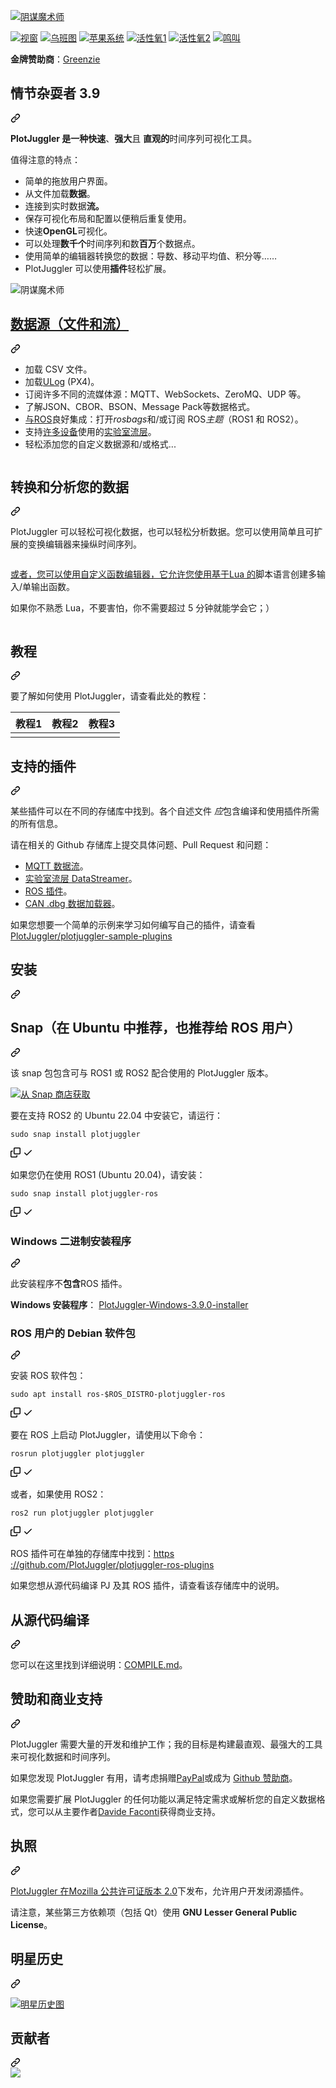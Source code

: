 <div class="Box-sc-g0xbh4-0 bJMeLZ js-snippet-clipboard-copy-unpositioned" data-hpc="true"><article class="markdown-body entry-content container-lg" itemprop="text"><p dir="auto"><a target="_blank" rel="noopener noreferrer" href="https://github.com/facontidavide/PlotJuggler/blob/main/docs/plotjuggler3_banner.svg"><img src="https://github.com/facontidavide/PlotJuggler/raw/main/docs/plotjuggler3_banner.svg" alt="阴谋魔术师" style="max-width: 100%;"></a></p>
<p dir="auto"><a href="https://github.com/facontidavide/PlotJuggler/actions/workflows/windows.yaml"><img src="https://github.com/facontidavide/PlotJuggler/actions/workflows/windows.yaml/badge.svg" alt="视窗" style="max-width: 100%;"></a>
<a href="https://github.com/facontidavide/PlotJuggler/actions/workflows/ubuntu.yaml"><img src="https://github.com/facontidavide/PlotJuggler/actions/workflows/ubuntu.yaml/badge.svg" alt="乌班图" style="max-width: 100%;"></a>
<a href="https://github.com/facontidavide/PlotJuggler/actions/workflows/macos.yaml"><img src="https://github.com/facontidavide/PlotJuggler/actions/workflows/macos.yaml/badge.svg" alt="苹果系统" style="max-width: 100%;"></a>
<a href="https://github.com/facontidavide/PlotJuggler/actions?query=workflow%3Aros1"><img src="https://github.com/facontidavide/PlotJuggler/workflows/ros1/badge.svg" alt="活性氧1" style="max-width: 100%;"></a>
<a href="https://github.com/facontidavide/PlotJuggler/actions?query=workflow%3Aros2"><img src="https://github.com/facontidavide/PlotJuggler/workflows/ros2/badge.svg" alt="活性氧2" style="max-width: 100%;"></a>
<a href="https://twitter.com/intent/tweet?text=I%20use%20PlotJuggler%20and%20it%20is%20amazing%0D%0A&amp;url=https://github.com/facontidavide/PlotJuggler&amp;via=facontidavide&amp;hashtags=dataviz,plotjuggler,GoROS,PX4" rel="nofollow"><img src="https://camo.githubusercontent.com/a00d957c85627f2862ae61b59289e25f875e9ae40a716efdf5c3e032d6b8f863/68747470733a2f2f696d672e736869656c64732e696f2f747769747465722f75726c2f687474702f736869656c64732e696f2e7376673f7374796c653d736f6369616c" alt="鸣叫" data-canonical-src="https://img.shields.io/twitter/url/http/shields.io.svg?style=social" style="max-width: 100%;"></a></p>
<p dir="auto"><strong><font style="vertical-align: inherit;"><font style="vertical-align: inherit;">金牌赞助商</font></font></strong><font style="vertical-align: inherit;"><font style="vertical-align: inherit;">：</font></font><a href="https://www.greenzie.com/" rel="nofollow"><font style="vertical-align: inherit;"><font style="vertical-align: inherit;">Greenzie</font></font></a></p>
<div class="markdown-heading" dir="auto"><h1 tabindex="-1" class="heading-element" dir="auto"><font style="vertical-align: inherit;"><font style="vertical-align: inherit;">情节杂耍者 3.9</font></font></h1><a id="user-content-plotjuggler-39" class="anchor" aria-label="永久链接：PlotJuggler 3.9" href="#plotjuggler-39"><svg class="octicon octicon-link" viewBox="0 0 16 16" version="1.1" width="16" height="16" aria-hidden="true"><path d="m7.775 3.275 1.25-1.25a3.5 3.5 0 1 1 4.95 4.95l-2.5 2.5a3.5 3.5 0 0 1-4.95 0 .751.751 0 0 1 .018-1.042.751.751 0 0 1 1.042-.018 1.998 1.998 0 0 0 2.83 0l2.5-2.5a2.002 2.002 0 0 0-2.83-2.83l-1.25 1.25a.751.751 0 0 1-1.042-.018.751.751 0 0 1-.018-1.042Zm-4.69 9.64a1.998 1.998 0 0 0 2.83 0l1.25-1.25a.751.751 0 0 1 1.042.018.751.751 0 0 1 .018 1.042l-1.25 1.25a3.5 3.5 0 1 1-4.95-4.95l2.5-2.5a3.5 3.5 0 0 1 4.95 0 .751.751 0 0 1-.018 1.042.751.751 0 0 1-1.042.018 1.998 1.998 0 0 0-2.83 0l-2.5 2.5a1.998 1.998 0 0 0 0 2.83Z"></path></svg></a></div>
<p dir="auto"><font style="vertical-align: inherit;"></font><strong><font style="vertical-align: inherit;"><font style="vertical-align: inherit;">PlotJuggler 是一种快速</font></font></strong><font style="vertical-align: inherit;"><font style="vertical-align: inherit;">、</font></font><strong><font style="vertical-align: inherit;"><font style="vertical-align: inherit;">强大</font></font></strong><font style="vertical-align: inherit;"><font style="vertical-align: inherit;">且  </font></font><strong><font style="vertical-align: inherit;"><font style="vertical-align: inherit;">直观的</font></font></strong><font style="vertical-align: inherit;"><font style="vertical-align: inherit;">时间序列可视化工具</font><font style="vertical-align: inherit;">。</font></font></p>
<p dir="auto"><font style="vertical-align: inherit;"><font style="vertical-align: inherit;">值得注意的特点：</font></font></p>
<ul dir="auto">
<li><font style="vertical-align: inherit;"><font style="vertical-align: inherit;">简单的拖放用户界面。</font></font></li>
<li><font style="vertical-align: inherit;"><font style="vertical-align: inherit;">从文件加载</font></font><strong><font style="vertical-align: inherit;"><font style="vertical-align: inherit;">数据</font></font></strong><font style="vertical-align: inherit;"><font style="vertical-align: inherit;">。</font></font></li>
<li><font style="vertical-align: inherit;"><font style="vertical-align: inherit;">连接到实时</font><font style="vertical-align: inherit;">数据</font></font><strong><font style="vertical-align: inherit;"><font style="vertical-align: inherit;">流。</font></font></strong><font style="vertical-align: inherit;"></font></li>
<li><font style="vertical-align: inherit;"><font style="vertical-align: inherit;">保存可视化布局和配置以便稍后重复使用。</font></font></li>
<li><font style="vertical-align: inherit;"><font style="vertical-align: inherit;">快速</font></font><strong><font style="vertical-align: inherit;"><font style="vertical-align: inherit;">OpenGL</font></font></strong><font style="vertical-align: inherit;"><font style="vertical-align: inherit;">可视化。</font></font></li>
<li><font style="vertical-align: inherit;"><font style="vertical-align: inherit;">可以处理</font></font><strong><font style="vertical-align: inherit;"><font style="vertical-align: inherit;">数千个</font></font></strong><font style="vertical-align: inherit;"><font style="vertical-align: inherit;">时间序列和数</font></font><strong><font style="vertical-align: inherit;"><font style="vertical-align: inherit;">百万</font></font></strong><font style="vertical-align: inherit;"><font style="vertical-align: inherit;">个数据点。</font></font></li>
<li><font style="vertical-align: inherit;"><font style="vertical-align: inherit;">使用简单的编辑器转换您的数据：导数、移动平均值、积分等……</font></font></li>
<li><font style="vertical-align: inherit;"><font style="vertical-align: inherit;">PlotJuggler 可以使用</font></font><strong><font style="vertical-align: inherit;"><font style="vertical-align: inherit;">插件</font></font></strong><font style="vertical-align: inherit;"><font style="vertical-align: inherit;">轻松扩展。</font></font></li>
</ul>
<p dir="auto"><animated-image data-catalyst=""><a target="_blank" rel="noopener noreferrer" href="https://github.com/facontidavide/PlotJuggler/blob/main/docs/plotjuggler3.gif" data-target="animated-image.originalLink"><img src="https://github.com/facontidavide/PlotJuggler/raw/main/docs/plotjuggler3.gif" alt="阴谋魔术师" style="max-width: 100%; display: inline-block;" data-target="animated-image.originalImage"></a>
      <span class="AnimatedImagePlayer" data-target="animated-image.player" hidden="">
        <a data-target="animated-image.replacedLink" class="AnimatedImagePlayer-images" href="https://github.com/facontidavide/PlotJuggler/blob/main/docs/plotjuggler3.gif" target="_blank">
          
        
<div class="markdown-heading" dir="auto"><h2 tabindex="-1" class="heading-element" dir="auto"><font style="vertical-align: inherit;"><font style="vertical-align: inherit;">数据源（文件和流）</font></font></h2><a id="user-content-data-sources-file-and-streaming" class="anchor" aria-label="永久链接：数据源（文件和流）" href="#data-sources-file-and-streaming"><svg class="octicon octicon-link" viewBox="0 0 16 16" version="1.1" width="16" height="16" aria-hidden="true"><path d="m7.775 3.275 1.25-1.25a3.5 3.5 0 1 1 4.95 4.95l-2.5 2.5a3.5 3.5 0 0 1-4.95 0 .751.751 0 0 1 .018-1.042.751.751 0 0 1 1.042-.018 1.998 1.998 0 0 0 2.83 0l2.5-2.5a2.002 2.002 0 0 0-2.83-2.83l-1.25 1.25a.751.751 0 0 1-1.042-.018.751.751 0 0 1-.018-1.042Zm-4.69 9.64a1.998 1.998 0 0 0 2.83 0l1.25-1.25a.751.751 0 0 1 1.042.018.751.751 0 0 1 .018 1.042l-1.25 1.25a3.5 3.5 0 1 1-4.95-4.95l2.5-2.5a3.5 3.5 0 0 1 4.95 0 .751.751 0 0 1-.018 1.042.751.751 0 0 1-1.042.018 1.998 1.998 0 0 0-2.83 0l-2.5 2.5a1.998 1.998 0 0 0 0 2.83Z"></path></svg></a></div>
<ul dir="auto">
<li><font style="vertical-align: inherit;"><font style="vertical-align: inherit;">加载 CSV 文件。</font></font></li>
<li><font style="vertical-align: inherit;"><font style="vertical-align: inherit;">加载</font></font><a href="https://dev.px4.io/v1.9.0/en/log/ulog_file_format.html" rel="nofollow"><font style="vertical-align: inherit;"><font style="vertical-align: inherit;">ULog</font></font></a><font style="vertical-align: inherit;"><font style="vertical-align: inherit;"> (PX4)。</font></font></li>
<li><font style="vertical-align: inherit;"><font style="vertical-align: inherit;">订阅许多不同的流媒体源：MQTT、WebSockets、ZeroMQ、UDP 等。</font></font></li>
<li><font style="vertical-align: inherit;"><font style="vertical-align: inherit;">了解JSON、CBOR、BSON、Message Pack等数据格式。</font></font></li>
<li><font style="vertical-align: inherit;"></font><a href="https://www.ros.org/" rel="nofollow"><font style="vertical-align: inherit;"><font style="vertical-align: inherit;">与ROS</font></font></a><font style="vertical-align: inherit;"><font style="vertical-align: inherit;">良好集成</font><font style="vertical-align: inherit;">：打开</font></font><em><font style="vertical-align: inherit;"><font style="vertical-align: inherit;">rosbags</font></font></em><font style="vertical-align: inherit;"><font style="vertical-align: inherit;">和/或订阅 ROS</font></font><em><font style="vertical-align: inherit;"><font style="vertical-align: inherit;">主题</font></font></em><font style="vertical-align: inherit;"><font style="vertical-align: inherit;">（ROS1 和 ROS2）。</font></font></li>
<li><font style="vertical-align: inherit;"><font style="vertical-align: inherit;">支持</font><a href="https://labstreaminglayer.readthedocs.io/info/supported_devices.html" rel="nofollow"><font style="vertical-align: inherit;">许多设备</font></a><font style="vertical-align: inherit;">使用的</font></font><a href="https://labstreaminglayer.readthedocs.io/info/intro.html" rel="nofollow"><font style="vertical-align: inherit;"><font style="vertical-align: inherit;">实验室流层</font></font></a><font style="vertical-align: inherit;"><font style="vertical-align: inherit;">。</font></font><a href="https://labstreaminglayer.readthedocs.io/info/supported_devices.html" rel="nofollow"><font style="vertical-align: inherit;"></font></a><font style="vertical-align: inherit;"></font></li>
<li><font style="vertical-align: inherit;"><font style="vertical-align: inherit;">轻松添加您的自定义数据源和/或格式...</font></font></li>
</ul>
<p dir="auto"><a target="_blank" rel="noopener noreferrer" href="/facontidavide/PlotJuggler/blob/main/docs/data_sources.svg"><img src="/facontidavide/PlotJuggler/raw/main/docs/data_sources.svg" alt="" style="max-width: 100%;"></a></p>
<div class="markdown-heading" dir="auto"><h2 tabindex="-1" class="heading-element" dir="auto"><font style="vertical-align: inherit;"><font style="vertical-align: inherit;">转换和分析您的数据</font></font></h2><a id="user-content-transform-and-analyze-your-data" class="anchor" aria-label="永久链接：转换和分析您的数据" href="#transform-and-analyze-your-data"><svg class="octicon octicon-link" viewBox="0 0 16 16" version="1.1" width="16" height="16" aria-hidden="true"><path d="m7.775 3.275 1.25-1.25a3.5 3.5 0 1 1 4.95 4.95l-2.5 2.5a3.5 3.5 0 0 1-4.95 0 .751.751 0 0 1 .018-1.042.751.751 0 0 1 1.042-.018 1.998 1.998 0 0 0 2.83 0l2.5-2.5a2.002 2.002 0 0 0-2.83-2.83l-1.25 1.25a.751.751 0 0 1-1.042-.018.751.751 0 0 1-.018-1.042Zm-4.69 9.64a1.998 1.998 0 0 0 2.83 0l1.25-1.25a.751.751 0 0 1 1.042.018.751.751 0 0 1 .018 1.042l-1.25 1.25a3.5 3.5 0 1 1-4.95-4.95l2.5-2.5a3.5 3.5 0 0 1 4.95 0 .751.751 0 0 1-.018 1.042.751.751 0 0 1-1.042.018 1.998 1.998 0 0 0-2.83 0l-2.5 2.5a1.998 1.998 0 0 0 0 2.83Z"></path></svg></a></div>
<p dir="auto"><font style="vertical-align: inherit;"><font style="vertical-align: inherit;">PlotJuggler 可以轻松可视化数据，也可以轻松分析数据。</font><font style="vertical-align: inherit;">您可以使用简单且可扩展的变换编辑器来操纵时间序列。</font></font></p>
<p dir="auto"><a target="_blank" rel="noopener noreferrer" href="/facontidavide/PlotJuggler/blob/main/docs/function_editor.png"><img src="/facontidavide/PlotJuggler/raw/main/docs/function_editor.png" alt="" style="max-width: 100%;"></a></p>
<p dir="auto"><font style="vertical-align: inherit;"></font><a href="https://www.tutorialspoint.com/lua/index.htm" rel="nofollow"><font style="vertical-align: inherit;"><font style="vertical-align: inherit;">或者，您可以使用自定义函数编辑器，它允许您使用基于Lua 的</font></font></a><font style="vertical-align: inherit;"><font style="vertical-align: inherit;">脚本语言创建多输入/单输出函数</font><font style="vertical-align: inherit;">。</font></font></p>
<p dir="auto"><font style="vertical-align: inherit;"><font style="vertical-align: inherit;">如果你不熟悉 Lua，不要害怕，你不需要超过 5 分钟就能学会它；）</font></font></p>
<p dir="auto"><a target="_blank" rel="noopener noreferrer" href="/facontidavide/PlotJuggler/blob/main/docs/custom_editor.png"><img src="/facontidavide/PlotJuggler/raw/main/docs/custom_editor.png" alt="" style="max-width: 100%;"></a></p>
<div class="markdown-heading" dir="auto"><h2 tabindex="-1" class="heading-element" dir="auto"><font style="vertical-align: inherit;"><font style="vertical-align: inherit;">教程</font></font></h2><a id="user-content-tutorials" class="anchor" aria-label="永久链接：教程" href="#tutorials"><svg class="octicon octicon-link" viewBox="0 0 16 16" version="1.1" width="16" height="16" aria-hidden="true"><path d="m7.775 3.275 1.25-1.25a3.5 3.5 0 1 1 4.95 4.95l-2.5 2.5a3.5 3.5 0 0 1-4.95 0 .751.751 0 0 1 .018-1.042.751.751 0 0 1 1.042-.018 1.998 1.998 0 0 0 2.83 0l2.5-2.5a2.002 2.002 0 0 0-2.83-2.83l-1.25 1.25a.751.751 0 0 1-1.042-.018.751.751 0 0 1-.018-1.042Zm-4.69 9.64a1.998 1.998 0 0 0 2.83 0l1.25-1.25a.751.751 0 0 1 1.042.018.751.751 0 0 1 .018 1.042l-1.25 1.25a3.5 3.5 0 1 1-4.95-4.95l2.5-2.5a3.5 3.5 0 0 1 4.95 0 .751.751 0 0 1-.018 1.042.751.751 0 0 1-1.042.018 1.998 1.998 0 0 0-2.83 0l-2.5 2.5a1.998 1.998 0 0 0 0 2.83Z"></path></svg></a></div>
<p dir="auto"><font style="vertical-align: inherit;"><font style="vertical-align: inherit;">要了解如何使用 PlotJuggler，请查看此处的教程：</font></font></p>
<table>
<thead>
<tr>
<th align="center"><font style="vertical-align: inherit;"><font style="vertical-align: inherit;">教程1</font></font></th>
<th align="center"><font style="vertical-align: inherit;"><font style="vertical-align: inherit;">教程2</font></font></th>
<th align="center"><font style="vertical-align: inherit;"><font style="vertical-align: inherit;">教程3</font></font></th>
</tr>
</thead>
<tbody>
<tr>
<td align="center"><a href="https://slides.com/davidefaconti/introduction-to-plotjuggler" rel="nofollow"><img src="/facontidavide/PlotJuggler/raw/main/docs/tutorial_1.png" alt="" style="max-width: 100%;"></a></td>
<td align="center"><a href="https://slides.com/davidefaconti/plotjuggler-data" rel="nofollow"><img src="/facontidavide/PlotJuggler/raw/main/docs/tutorial_2.png" alt="" style="max-width: 100%;"></a></td>
<td align="center"><a href="https://slides.com/davidefaconti/plotjuggler-transforms" rel="nofollow"><img src="/facontidavide/PlotJuggler/raw/main/docs/tutorial_3.png" alt="" style="max-width: 100%;"></a></td>
</tr>
</tbody>
</table>
<div class="markdown-heading" dir="auto"><h2 tabindex="-1" class="heading-element" dir="auto"><font style="vertical-align: inherit;"><font style="vertical-align: inherit;">支持的插件</font></font></h2><a id="user-content-supported-plugins" class="anchor" aria-label="永久链接：支持的插件" href="#supported-plugins"><svg class="octicon octicon-link" viewBox="0 0 16 16" version="1.1" width="16" height="16" aria-hidden="true"><path d="m7.775 3.275 1.25-1.25a3.5 3.5 0 1 1 4.95 4.95l-2.5 2.5a3.5 3.5 0 0 1-4.95 0 .751.751 0 0 1 .018-1.042.751.751 0 0 1 1.042-.018 1.998 1.998 0 0 0 2.83 0l2.5-2.5a2.002 2.002 0 0 0-2.83-2.83l-1.25 1.25a.751.751 0 0 1-1.042-.018.751.751 0 0 1-.018-1.042Zm-4.69 9.64a1.998 1.998 0 0 0 2.83 0l1.25-1.25a.751.751 0 0 1 1.042.018.751.751 0 0 1 .018 1.042l-1.25 1.25a3.5 3.5 0 1 1-4.95-4.95l2.5-2.5a3.5 3.5 0 0 1 4.95 0 .751.751 0 0 1-.018 1.042.751.751 0 0 1-1.042.018 1.998 1.998 0 0 0-2.83 0l-2.5 2.5a1.998 1.998 0 0 0 0 2.83Z"></path></svg></a></div>
<p dir="auto"><font style="vertical-align: inherit;"><font style="vertical-align: inherit;">某些插件可以在不同的存储库中找到。</font><font style="vertical-align: inherit;">各个自述文件
</font></font><em><font style="vertical-align: inherit;"><font style="vertical-align: inherit;">应</font></font></em><font style="vertical-align: inherit;"><font style="vertical-align: inherit;">包含编译和使用插件所需的所有信息。</font></font></p>
<p dir="auto"><font style="vertical-align: inherit;"><font style="vertical-align: inherit;">请在相关的 Github 存储库上提交具体问题、Pull Request 和问题：</font></font></p>
<ul dir="auto">
<li><a href="https://github.com/PlotJuggler/plotjuggler-mqtt"><font style="vertical-align: inherit;"><font style="vertical-align: inherit;">MQTT 数据流</font></font></a><font style="vertical-align: inherit;"><font style="vertical-align: inherit;">。</font></font></li>
<li><a href="https://github.com/PlotJuggler/plotjuggler-lsl"><font style="vertical-align: inherit;"><font style="vertical-align: inherit;">实验室流层 DataStreamer</font></font></a><font style="vertical-align: inherit;"><font style="vertical-align: inherit;">。</font></font></li>
<li><a href="https://github.com/PlotJuggler/plotjuggler-ros-plugins"><font style="vertical-align: inherit;"><font style="vertical-align: inherit;">ROS 插件</font></font></a><font style="vertical-align: inherit;"><font style="vertical-align: inherit;">。</font></font></li>
<li><a href="https://github.com/PlotJuggler/plotjuggler-CAN-dbs"><font style="vertical-align: inherit;"><font style="vertical-align: inherit;">CAN .dbg 数据加载器</font></font></a><font style="vertical-align: inherit;"><font style="vertical-align: inherit;">。</font></font></li>
</ul>
<p dir="auto"><font style="vertical-align: inherit;"><font style="vertical-align: inherit;">如果您想要一个简单的示例来学习如何编写自己的插件，请查看
</font></font><a href="https://github.com/PlotJuggler/plotjuggler-sample-plugins"><font style="vertical-align: inherit;"><font style="vertical-align: inherit;">PlotJuggler/plotjuggler-sample-plugins</font></font></a></p>
<div class="markdown-heading" dir="auto"><h2 tabindex="-1" class="heading-element" dir="auto"><font style="vertical-align: inherit;"><font style="vertical-align: inherit;">安装</font></font></h2><a id="user-content-installation" class="anchor" aria-label="永久链接：安装" href="#installation"><svg class="octicon octicon-link" viewBox="0 0 16 16" version="1.1" width="16" height="16" aria-hidden="true"><path d="m7.775 3.275 1.25-1.25a3.5 3.5 0 1 1 4.95 4.95l-2.5 2.5a3.5 3.5 0 0 1-4.95 0 .751.751 0 0 1 .018-1.042.751.751 0 0 1 1.042-.018 1.998 1.998 0 0 0 2.83 0l2.5-2.5a2.002 2.002 0 0 0-2.83-2.83l-1.25 1.25a.751.751 0 0 1-1.042-.018.751.751 0 0 1-.018-1.042Zm-4.69 9.64a1.998 1.998 0 0 0 2.83 0l1.25-1.25a.751.751 0 0 1 1.042.018.751.751 0 0 1 .018 1.042l-1.25 1.25a3.5 3.5 0 1 1-4.95-4.95l2.5-2.5a3.5 3.5 0 0 1 4.95 0 .751.751 0 0 1-.018 1.042.751.751 0 0 1-1.042.018 1.998 1.998 0 0 0-2.83 0l-2.5 2.5a1.998 1.998 0 0 0 0 2.83Z"></path></svg></a></div>
<div class="markdown-heading" dir="auto"><h2 tabindex="-1" class="heading-element" dir="auto"><font style="vertical-align: inherit;"><font style="vertical-align: inherit;">Snap（在 Ubuntu 中推荐，也推荐给 ROS 用户）</font></font></h2><a id="user-content-snap-recommended-in-ubuntu-to-ros-users-too" class="anchor" aria-label="永久链接：Snap（在 Ubuntu 中推荐，也推荐给 ROS 用户）" href="#snap-recommended-in-ubuntu-to-ros-users-too"><svg class="octicon octicon-link" viewBox="0 0 16 16" version="1.1" width="16" height="16" aria-hidden="true"><path d="m7.775 3.275 1.25-1.25a3.5 3.5 0 1 1 4.95 4.95l-2.5 2.5a3.5 3.5 0 0 1-4.95 0 .751.751 0 0 1 .018-1.042.751.751 0 0 1 1.042-.018 1.998 1.998 0 0 0 2.83 0l2.5-2.5a2.002 2.002 0 0 0-2.83-2.83l-1.25 1.25a.751.751 0 0 1-1.042-.018.751.751 0 0 1-.018-1.042Zm-4.69 9.64a1.998 1.998 0 0 0 2.83 0l1.25-1.25a.751.751 0 0 1 1.042.018.751.751 0 0 1 .018 1.042l-1.25 1.25a3.5 3.5 0 1 1-4.95-4.95l2.5-2.5a3.5 3.5 0 0 1 4.95 0 .751.751 0 0 1-.018 1.042.751.751 0 0 1-1.042.018 1.998 1.998 0 0 0-2.83 0l-2.5 2.5a1.998 1.998 0 0 0 0 2.83Z"></path></svg></a></div>
<p dir="auto"><font style="vertical-align: inherit;"><font style="vertical-align: inherit;">该 snap 包包含可与 ROS1 或 ROS2 配合使用的 PlotJuggler 版本。</font></font></p>
<p dir="auto"><a target="_blank" rel="noopener noreferrer nofollow" href="https://camo.githubusercontent.com/46aa03c94aa80f6545e01f2ce3966a1d7ae73552495f177b9b71f411408ce325/68747470733a2f2f736e617063726166742e696f2f7374617469632f696d616765732f6261646765732f656e2f736e61702d73746f72652d626c61636b2e737667"><img src="https://camo.githubusercontent.com/46aa03c94aa80f6545e01f2ce3966a1d7ae73552495f177b9b71f411408ce325/68747470733a2f2f736e617063726166742e696f2f7374617469632f696d616765732f6261646765732f656e2f736e61702d73746f72652d626c61636b2e737667" alt="从 Snap 商店获取" data-canonical-src="https://snapcraft.io/static/images/badges/en/snap-store-black.svg" style="max-width: 100%;"></a></p>
<p dir="auto"><font style="vertical-align: inherit;"><font style="vertical-align: inherit;">要在支持 ROS2 的 Ubuntu 22.04 中安装它，请运行：</font></font></p>
<div class="snippet-clipboard-content notranslate position-relative overflow-auto"><pre class="notranslate"><code>sudo snap install plotjuggler
</code></pre><div class="zeroclipboard-container">
    <clipboard-copy aria-label="Copy" class="ClipboardButton btn btn-invisible js-clipboard-copy m-2 p-0 tooltipped-no-delay d-flex flex-justify-center flex-items-center" data-copy-feedback="Copied!" data-tooltip-direction="w" value="sudo snap install plotjuggler" tabindex="0" role="button">
      <svg aria-hidden="true" height="16" viewBox="0 0 16 16" version="1.1" width="16" data-view-component="true" class="octicon octicon-copy js-clipboard-copy-icon">
    <path d="M0 6.75C0 5.784.784 5 1.75 5h1.5a.75.75 0 0 1 0 1.5h-1.5a.25.25 0 0 0-.25.25v7.5c0 .138.112.25.25.25h7.5a.25.25 0 0 0 .25-.25v-1.5a.75.75 0 0 1 1.5 0v1.5A1.75 1.75 0 0 1 9.25 16h-7.5A1.75 1.75 0 0 1 0 14.25Z"></path><path d="M5 1.75C5 .784 5.784 0 6.75 0h7.5C15.216 0 16 .784 16 1.75v7.5A1.75 1.75 0 0 1 14.25 11h-7.5A1.75 1.75 0 0 1 5 9.25Zm1.75-.25a.25.25 0 0 0-.25.25v7.5c0 .138.112.25.25.25h7.5a.25.25 0 0 0 .25-.25v-7.5a.25.25 0 0 0-.25-.25Z"></path>
</svg>
      <svg aria-hidden="true" height="16" viewBox="0 0 16 16" version="1.1" width="16" data-view-component="true" class="octicon octicon-check js-clipboard-check-icon color-fg-success d-none">
    <path d="M13.78 4.22a.75.75 0 0 1 0 1.06l-7.25 7.25a.75.75 0 0 1-1.06 0L2.22 9.28a.751.751 0 0 1 .018-1.042.751.751 0 0 1 1.042-.018L6 10.94l6.72-6.72a.75.75 0 0 1 1.06 0Z"></path>
</svg>
    </clipboard-copy>
  </div></div>
<p dir="auto"><font style="vertical-align: inherit;"><font style="vertical-align: inherit;">如果您仍在使用 ROS1 (Ubuntu 20.04)，请安装：</font></font></p>
<div class="snippet-clipboard-content notranslate position-relative overflow-auto"><pre class="notranslate"><code>sudo snap install plotjuggler-ros
</code></pre><div class="zeroclipboard-container">
    <clipboard-copy aria-label="Copy" class="ClipboardButton btn btn-invisible js-clipboard-copy m-2 p-0 tooltipped-no-delay d-flex flex-justify-center flex-items-center" data-copy-feedback="Copied!" data-tooltip-direction="w" value="sudo snap install plotjuggler-ros" tabindex="0" role="button">
      <svg aria-hidden="true" height="16" viewBox="0 0 16 16" version="1.1" width="16" data-view-component="true" class="octicon octicon-copy js-clipboard-copy-icon">
    <path d="M0 6.75C0 5.784.784 5 1.75 5h1.5a.75.75 0 0 1 0 1.5h-1.5a.25.25 0 0 0-.25.25v7.5c0 .138.112.25.25.25h7.5a.25.25 0 0 0 .25-.25v-1.5a.75.75 0 0 1 1.5 0v1.5A1.75 1.75 0 0 1 9.25 16h-7.5A1.75 1.75 0 0 1 0 14.25Z"></path><path d="M5 1.75C5 .784 5.784 0 6.75 0h7.5C15.216 0 16 .784 16 1.75v7.5A1.75 1.75 0 0 1 14.25 11h-7.5A1.75 1.75 0 0 1 5 9.25Zm1.75-.25a.25.25 0 0 0-.25.25v7.5c0 .138.112.25.25.25h7.5a.25.25 0 0 0 .25-.25v-7.5a.25.25 0 0 0-.25-.25Z"></path>
</svg>
      <svg aria-hidden="true" height="16" viewBox="0 0 16 16" version="1.1" width="16" data-view-component="true" class="octicon octicon-check js-clipboard-check-icon color-fg-success d-none">
    <path d="M13.78 4.22a.75.75 0 0 1 0 1.06l-7.25 7.25a.75.75 0 0 1-1.06 0L2.22 9.28a.751.751 0 0 1 .018-1.042.751.751 0 0 1 1.042-.018L6 10.94l6.72-6.72a.75.75 0 0 1 1.06 0Z"></path>
</svg>
    </clipboard-copy>
  </div></div>
<div class="markdown-heading" dir="auto"><h3 tabindex="-1" class="heading-element" dir="auto"><font style="vertical-align: inherit;"><font style="vertical-align: inherit;">Windows 二进制安装程序</font></font></h3><a id="user-content-windows-binary-installer" class="anchor" aria-label="永久链接：Windows 二进制安装程序" href="#windows-binary-installer"><svg class="octicon octicon-link" viewBox="0 0 16 16" version="1.1" width="16" height="16" aria-hidden="true"><path d="m7.775 3.275 1.25-1.25a3.5 3.5 0 1 1 4.95 4.95l-2.5 2.5a3.5 3.5 0 0 1-4.95 0 .751.751 0 0 1 .018-1.042.751.751 0 0 1 1.042-.018 1.998 1.998 0 0 0 2.83 0l2.5-2.5a2.002 2.002 0 0 0-2.83-2.83l-1.25 1.25a.751.751 0 0 1-1.042-.018.751.751 0 0 1-.018-1.042Zm-4.69 9.64a1.998 1.998 0 0 0 2.83 0l1.25-1.25a.751.751 0 0 1 1.042.018.751.751 0 0 1 .018 1.042l-1.25 1.25a3.5 3.5 0 1 1-4.95-4.95l2.5-2.5a3.5 3.5 0 0 1 4.95 0 .751.751 0 0 1-.018 1.042.751.751 0 0 1-1.042.018 1.998 1.998 0 0 0-2.83 0l-2.5 2.5a1.998 1.998 0 0 0 0 2.83Z"></path></svg></a></div>
<p dir="auto"><font style="vertical-align: inherit;"><font style="vertical-align: inherit;">此安装程序不</font></font><strong><font style="vertical-align: inherit;"><font style="vertical-align: inherit;">包含</font></font></strong><font style="vertical-align: inherit;"><font style="vertical-align: inherit;">ROS 插件。</font></font></p>
<p dir="auto"><strong><font style="vertical-align: inherit;"><font style="vertical-align: inherit;">Windows 安装程序</font></font></strong><font style="vertical-align: inherit;"><font style="vertical-align: inherit;">：
 </font></font><a href="https://github.com/facontidavide/PlotJuggler/releases/download/3.9.0/PlotJuggler-Windows-3.9.0-installer.exe"><font style="vertical-align: inherit;"><font style="vertical-align: inherit;">PlotJuggler-Windows-3.9.0-installer</font></font></a></p>
<div class="markdown-heading" dir="auto"><h3 tabindex="-1" class="heading-element" dir="auto"><font style="vertical-align: inherit;"><font style="vertical-align: inherit;">ROS 用户的 Debian 软件包</font></font></h3><a id="user-content-debian-packages-for-ros-user" class="anchor" aria-label="永久链接：适用于 ROS 用户的 Debian 软件包" href="#debian-packages-for-ros-user"><svg class="octicon octicon-link" viewBox="0 0 16 16" version="1.1" width="16" height="16" aria-hidden="true"><path d="m7.775 3.275 1.25-1.25a3.5 3.5 0 1 1 4.95 4.95l-2.5 2.5a3.5 3.5 0 0 1-4.95 0 .751.751 0 0 1 .018-1.042.751.751 0 0 1 1.042-.018 1.998 1.998 0 0 0 2.83 0l2.5-2.5a2.002 2.002 0 0 0-2.83-2.83l-1.25 1.25a.751.751 0 0 1-1.042-.018.751.751 0 0 1-.018-1.042Zm-4.69 9.64a1.998 1.998 0 0 0 2.83 0l1.25-1.25a.751.751 0 0 1 1.042.018.751.751 0 0 1 .018 1.042l-1.25 1.25a3.5 3.5 0 1 1-4.95-4.95l2.5-2.5a3.5 3.5 0 0 1 4.95 0 .751.751 0 0 1-.018 1.042.751.751 0 0 1-1.042.018 1.998 1.998 0 0 0-2.83 0l-2.5 2.5a1.998 1.998 0 0 0 0 2.83Z"></path></svg></a></div>
<p dir="auto"><font style="vertical-align: inherit;"><font style="vertical-align: inherit;">安装 ROS 软件包：</font></font></p>
<div class="snippet-clipboard-content notranslate position-relative overflow-auto"><pre class="notranslate"><code>sudo apt install ros-$ROS_DISTRO-plotjuggler-ros
</code></pre><div class="zeroclipboard-container">
    <clipboard-copy aria-label="Copy" class="ClipboardButton btn btn-invisible js-clipboard-copy m-2 p-0 tooltipped-no-delay d-flex flex-justify-center flex-items-center" data-copy-feedback="Copied!" data-tooltip-direction="w" value="sudo apt install ros-$ROS_DISTRO-plotjuggler-ros" tabindex="0" role="button">
      <svg aria-hidden="true" height="16" viewBox="0 0 16 16" version="1.1" width="16" data-view-component="true" class="octicon octicon-copy js-clipboard-copy-icon">
    <path d="M0 6.75C0 5.784.784 5 1.75 5h1.5a.75.75 0 0 1 0 1.5h-1.5a.25.25 0 0 0-.25.25v7.5c0 .138.112.25.25.25h7.5a.25.25 0 0 0 .25-.25v-1.5a.75.75 0 0 1 1.5 0v1.5A1.75 1.75 0 0 1 9.25 16h-7.5A1.75 1.75 0 0 1 0 14.25Z"></path><path d="M5 1.75C5 .784 5.784 0 6.75 0h7.5C15.216 0 16 .784 16 1.75v7.5A1.75 1.75 0 0 1 14.25 11h-7.5A1.75 1.75 0 0 1 5 9.25Zm1.75-.25a.25.25 0 0 0-.25.25v7.5c0 .138.112.25.25.25h7.5a.25.25 0 0 0 .25-.25v-7.5a.25.25 0 0 0-.25-.25Z"></path>
</svg>
      <svg aria-hidden="true" height="16" viewBox="0 0 16 16" version="1.1" width="16" data-view-component="true" class="octicon octicon-check js-clipboard-check-icon color-fg-success d-none">
    <path d="M13.78 4.22a.75.75 0 0 1 0 1.06l-7.25 7.25a.75.75 0 0 1-1.06 0L2.22 9.28a.751.751 0 0 1 .018-1.042.751.751 0 0 1 1.042-.018L6 10.94l6.72-6.72a.75.75 0 0 1 1.06 0Z"></path>
</svg>
    </clipboard-copy>
  </div></div>
<p dir="auto"><font style="vertical-align: inherit;"><font style="vertical-align: inherit;">要在 ROS 上启动 PlotJuggler，请使用以下命令：</font></font></p>
<div class="snippet-clipboard-content notranslate position-relative overflow-auto"><pre class="notranslate"><code>rosrun plotjuggler plotjuggler
</code></pre><div class="zeroclipboard-container">
    <clipboard-copy aria-label="Copy" class="ClipboardButton btn btn-invisible js-clipboard-copy m-2 p-0 tooltipped-no-delay d-flex flex-justify-center flex-items-center" data-copy-feedback="Copied!" data-tooltip-direction="w" value="rosrun plotjuggler plotjuggler" tabindex="0" role="button">
      <svg aria-hidden="true" height="16" viewBox="0 0 16 16" version="1.1" width="16" data-view-component="true" class="octicon octicon-copy js-clipboard-copy-icon">
    <path d="M0 6.75C0 5.784.784 5 1.75 5h1.5a.75.75 0 0 1 0 1.5h-1.5a.25.25 0 0 0-.25.25v7.5c0 .138.112.25.25.25h7.5a.25.25 0 0 0 .25-.25v-1.5a.75.75 0 0 1 1.5 0v1.5A1.75 1.75 0 0 1 9.25 16h-7.5A1.75 1.75 0 0 1 0 14.25Z"></path><path d="M5 1.75C5 .784 5.784 0 6.75 0h7.5C15.216 0 16 .784 16 1.75v7.5A1.75 1.75 0 0 1 14.25 11h-7.5A1.75 1.75 0 0 1 5 9.25Zm1.75-.25a.25.25 0 0 0-.25.25v7.5c0 .138.112.25.25.25h7.5a.25.25 0 0 0 .25-.25v-7.5a.25.25 0 0 0-.25-.25Z"></path>
</svg>
      <svg aria-hidden="true" height="16" viewBox="0 0 16 16" version="1.1" width="16" data-view-component="true" class="octicon octicon-check js-clipboard-check-icon color-fg-success d-none">
    <path d="M13.78 4.22a.75.75 0 0 1 0 1.06l-7.25 7.25a.75.75 0 0 1-1.06 0L2.22 9.28a.751.751 0 0 1 .018-1.042.751.751 0 0 1 1.042-.018L6 10.94l6.72-6.72a.75.75 0 0 1 1.06 0Z"></path>
</svg>
    </clipboard-copy>
  </div></div>
<p dir="auto"><font style="vertical-align: inherit;"><font style="vertical-align: inherit;">或者，如果使用 ROS2：</font></font></p>
<div class="snippet-clipboard-content notranslate position-relative overflow-auto"><pre class="notranslate"><code>ros2 run plotjuggler plotjuggler
</code></pre><div class="zeroclipboard-container">
    <clipboard-copy aria-label="Copy" class="ClipboardButton btn btn-invisible js-clipboard-copy m-2 p-0 tooltipped-no-delay d-flex flex-justify-center flex-items-center" data-copy-feedback="Copied!" data-tooltip-direction="w" value="ros2 run plotjuggler plotjuggler" tabindex="0" role="button">
      <svg aria-hidden="true" height="16" viewBox="0 0 16 16" version="1.1" width="16" data-view-component="true" class="octicon octicon-copy js-clipboard-copy-icon">
    <path d="M0 6.75C0 5.784.784 5 1.75 5h1.5a.75.75 0 0 1 0 1.5h-1.5a.25.25 0 0 0-.25.25v7.5c0 .138.112.25.25.25h7.5a.25.25 0 0 0 .25-.25v-1.5a.75.75 0 0 1 1.5 0v1.5A1.75 1.75 0 0 1 9.25 16h-7.5A1.75 1.75 0 0 1 0 14.25Z"></path><path d="M5 1.75C5 .784 5.784 0 6.75 0h7.5C15.216 0 16 .784 16 1.75v7.5A1.75 1.75 0 0 1 14.25 11h-7.5A1.75 1.75 0 0 1 5 9.25Zm1.75-.25a.25.25 0 0 0-.25.25v7.5c0 .138.112.25.25.25h7.5a.25.25 0 0 0 .25-.25v-7.5a.25.25 0 0 0-.25-.25Z"></path>
</svg>
      <svg aria-hidden="true" height="16" viewBox="0 0 16 16" version="1.1" width="16" data-view-component="true" class="octicon octicon-check js-clipboard-check-icon color-fg-success d-none">
    <path d="M13.78 4.22a.75.75 0 0 1 0 1.06l-7.25 7.25a.75.75 0 0 1-1.06 0L2.22 9.28a.751.751 0 0 1 .018-1.042.751.751 0 0 1 1.042-.018L6 10.94l6.72-6.72a.75.75 0 0 1 1.06 0Z"></path>
</svg>
    </clipboard-copy>
  </div></div>
<p dir="auto"><font style="vertical-align: inherit;"><font style="vertical-align: inherit;">ROS 插件可在单独的存储库中找到：</font></font><a href="https://github.com/PlotJuggler/plotjuggler-ros-plugins"><font style="vertical-align: inherit;"><font style="vertical-align: inherit;">https ://github.com/PlotJuggler/plotjuggler-ros-plugins</font></font></a></p>
<p dir="auto"><font style="vertical-align: inherit;"><font style="vertical-align: inherit;">如果您想从源代码编译 PJ 及其 ROS 插件，请查看该存储库中的说明。</font></font></p>
<div class="markdown-heading" dir="auto"><h2 tabindex="-1" class="heading-element" dir="auto"><font style="vertical-align: inherit;"><font style="vertical-align: inherit;">从源代码编译</font></font></h2><a id="user-content-compile-from-source" class="anchor" aria-label="永久链接：从源代码编译" href="#compile-from-source"><svg class="octicon octicon-link" viewBox="0 0 16 16" version="1.1" width="16" height="16" aria-hidden="true"><path d="m7.775 3.275 1.25-1.25a3.5 3.5 0 1 1 4.95 4.95l-2.5 2.5a3.5 3.5 0 0 1-4.95 0 .751.751 0 0 1 .018-1.042.751.751 0 0 1 1.042-.018 1.998 1.998 0 0 0 2.83 0l2.5-2.5a2.002 2.002 0 0 0-2.83-2.83l-1.25 1.25a.751.751 0 0 1-1.042-.018.751.751 0 0 1-.018-1.042Zm-4.69 9.64a1.998 1.998 0 0 0 2.83 0l1.25-1.25a.751.751 0 0 1 1.042.018.751.751 0 0 1 .018 1.042l-1.25 1.25a3.5 3.5 0 1 1-4.95-4.95l2.5-2.5a3.5 3.5 0 0 1 4.95 0 .751.751 0 0 1-.018 1.042.751.751 0 0 1-1.042.018 1.998 1.998 0 0 0-2.83 0l-2.5 2.5a1.998 1.998 0 0 0 0 2.83Z"></path></svg></a></div>
<p dir="auto"><font style="vertical-align: inherit;"><font style="vertical-align: inherit;">您可以在这里找到详细说明：</font></font><a href="/facontidavide/PlotJuggler/blob/main/COMPILE.md"><font style="vertical-align: inherit;"><font style="vertical-align: inherit;">COMPILE.md</font></font></a><font style="vertical-align: inherit;"><font style="vertical-align: inherit;">。</font></font></p>
<div class="markdown-heading" dir="auto"><h1 tabindex="-1" class="heading-element" dir="auto"><font style="vertical-align: inherit;"><font style="vertical-align: inherit;">赞助和商业支持</font></font></h1><a id="user-content-sponsorship-and-commercial-support" class="anchor" aria-label="永久链接：赞助和商业支持" href="#sponsorship-and-commercial-support"><svg class="octicon octicon-link" viewBox="0 0 16 16" version="1.1" width="16" height="16" aria-hidden="true"><path d="m7.775 3.275 1.25-1.25a3.5 3.5 0 1 1 4.95 4.95l-2.5 2.5a3.5 3.5 0 0 1-4.95 0 .751.751 0 0 1 .018-1.042.751.751 0 0 1 1.042-.018 1.998 1.998 0 0 0 2.83 0l2.5-2.5a2.002 2.002 0 0 0-2.83-2.83l-1.25 1.25a.751.751 0 0 1-1.042-.018.751.751 0 0 1-.018-1.042Zm-4.69 9.64a1.998 1.998 0 0 0 2.83 0l1.25-1.25a.751.751 0 0 1 1.042.018.751.751 0 0 1 .018 1.042l-1.25 1.25a3.5 3.5 0 1 1-4.95-4.95l2.5-2.5a3.5 3.5 0 0 1 4.95 0 .751.751 0 0 1-.018 1.042.751.751 0 0 1-1.042.018 1.998 1.998 0 0 0-2.83 0l-2.5 2.5a1.998 1.998 0 0 0 0 2.83Z"></path></svg></a></div>
<p dir="auto"><font style="vertical-align: inherit;"><font style="vertical-align: inherit;">PlotJuggler 需要大量的开发和维护工作；</font><font style="vertical-align: inherit;">我的目标是构建最直观、最强大的工具来可视化数据和时间序列。</font></font></p>
<p dir="auto"><font style="vertical-align: inherit;"><font style="vertical-align: inherit;">如果您发现 PlotJuggler 有用，请考虑捐赠</font></font><a href="https://www.paypal.me/facontidavide" rel="nofollow"><font style="vertical-align: inherit;"><font style="vertical-align: inherit;">PayPal</font></font></a><font style="vertical-align: inherit;"><font style="vertical-align: inherit;">或成为
</font></font><a href="https://github.com/sponsors/facontidavide"><font style="vertical-align: inherit;"><font style="vertical-align: inherit;">Github 赞助商</font></font></a><font style="vertical-align: inherit;"><font style="vertical-align: inherit;">。</font></font></p>
<p dir="auto"><font style="vertical-align: inherit;"><font style="vertical-align: inherit;">如果您需要扩展 PlotJuggler 的任何功能以满足特定需求或解析您的自定义数据格式，您可以从主要作者</font></font><a href="mailto:davide.faconti@gmail.com"><font style="vertical-align: inherit;"><font style="vertical-align: inherit;">Davide Faconti</font></font></a><font style="vertical-align: inherit;"><font style="vertical-align: inherit;">获得商业支持。</font></font></p>
<div class="markdown-heading" dir="auto"><h1 tabindex="-1" class="heading-element" dir="auto"><font style="vertical-align: inherit;"><font style="vertical-align: inherit;">执照</font></font></h1><a id="user-content-license" class="anchor" aria-label="永久链接：许可证" href="#license"><svg class="octicon octicon-link" viewBox="0 0 16 16" version="1.1" width="16" height="16" aria-hidden="true"><path d="m7.775 3.275 1.25-1.25a3.5 3.5 0 1 1 4.95 4.95l-2.5 2.5a3.5 3.5 0 0 1-4.95 0 .751.751 0 0 1 .018-1.042.751.751 0 0 1 1.042-.018 1.998 1.998 0 0 0 2.83 0l2.5-2.5a2.002 2.002 0 0 0-2.83-2.83l-1.25 1.25a.751.751 0 0 1-1.042-.018.751.751 0 0 1-.018-1.042Zm-4.69 9.64a1.998 1.998 0 0 0 2.83 0l1.25-1.25a.751.751 0 0 1 1.042.018.751.751 0 0 1 .018 1.042l-1.25 1.25a3.5 3.5 0 1 1-4.95-4.95l2.5-2.5a3.5 3.5 0 0 1 4.95 0 .751.751 0 0 1-.018 1.042.751.751 0 0 1-1.042.018 1.998 1.998 0 0 0-2.83 0l-2.5 2.5a1.998 1.998 0 0 0 0 2.83Z"></path></svg></a></div>
<p dir="auto"><font style="vertical-align: inherit;"></font><a href="/facontidavide/PlotJuggler/blob/main/LICENSE.md"><font style="vertical-align: inherit;"><font style="vertical-align: inherit;">PlotJuggler 在Mozilla 公共许可证版本 2.0</font></font></a><font style="vertical-align: inherit;"><font style="vertical-align: inherit;">下发布</font><font style="vertical-align: inherit;">，允许用户开发闭源插件。</font></font></p>
<p dir="auto"><font style="vertical-align: inherit;"><font style="vertical-align: inherit;">请注意，某些第三方依赖项（包括 Qt）使用
</font></font><strong><font style="vertical-align: inherit;"><font style="vertical-align: inherit;">GNU Lesser General Public License</font></font></strong><font style="vertical-align: inherit;"><font style="vertical-align: inherit;">。</font></font></p>
<div class="markdown-heading" dir="auto"><h1 tabindex="-1" class="heading-element" dir="auto"><font style="vertical-align: inherit;"><font style="vertical-align: inherit;">明星历史</font></font></h1><a id="user-content-star-history" class="anchor" aria-label="永久链接：明星历史" href="#star-history"><svg class="octicon octicon-link" viewBox="0 0 16 16" version="1.1" width="16" height="16" aria-hidden="true"><path d="m7.775 3.275 1.25-1.25a3.5 3.5 0 1 1 4.95 4.95l-2.5 2.5a3.5 3.5 0 0 1-4.95 0 .751.751 0 0 1 .018-1.042.751.751 0 0 1 1.042-.018 1.998 1.998 0 0 0 2.83 0l2.5-2.5a2.002 2.002 0 0 0-2.83-2.83l-1.25 1.25a.751.751 0 0 1-1.042-.018.751.751 0 0 1-.018-1.042Zm-4.69 9.64a1.998 1.998 0 0 0 2.83 0l1.25-1.25a.751.751 0 0 1 1.042.018.751.751 0 0 1 .018 1.042l-1.25 1.25a3.5 3.5 0 1 1-4.95-4.95l2.5-2.5a3.5 3.5 0 0 1 4.95 0 .751.751 0 0 1-.018 1.042.751.751 0 0 1-1.042.018 1.998 1.998 0 0 0-2.83 0l-2.5 2.5a1.998 1.998 0 0 0 0 2.83Z"></path></svg></a></div>
<p dir="auto"><a href="https://star-history.com/#facontidavide/PlotJuggler&amp;Date" rel="nofollow"><img src="https://camo.githubusercontent.com/27c62d54e0a49e3cebd4a8579fcc9472edc0b47d84910f2446edde6b3cd40b62/68747470733a2f2f6170692e737461722d686973746f72792e636f6d2f7376673f7265706f733d6661636f6e74696461766964652f506c6f744a7567676c657226747970653d44617465" alt="明星历史图" data-canonical-src="https://api.star-history.com/svg?repos=facontidavide/PlotJuggler&amp;type=Date" style="max-width: 100%;"></a></p>
<div class="markdown-heading" dir="auto"><h1 tabindex="-1" class="heading-element" dir="auto"><font style="vertical-align: inherit;"><font style="vertical-align: inherit;">贡献者</font></font></h1><a id="user-content-contributors" class="anchor" aria-label="永久链接：贡献者" href="#contributors"><svg class="octicon octicon-link" viewBox="0 0 16 16" version="1.1" width="16" height="16" aria-hidden="true"><path d="m7.775 3.275 1.25-1.25a3.5 3.5 0 1 1 4.95 4.95l-2.5 2.5a3.5 3.5 0 0 1-4.95 0 .751.751 0 0 1 .018-1.042.751.751 0 0 1 1.042-.018 1.998 1.998 0 0 0 2.83 0l2.5-2.5a2.002 2.002 0 0 0-2.83-2.83l-1.25 1.25a.751.751 0 0 1-1.042-.018.751.751 0 0 1-.018-1.042Zm-4.69 9.64a1.998 1.998 0 0 0 2.83 0l1.25-1.25a.751.751 0 0 1 1.042.018.751.751 0 0 1 .018 1.042l-1.25 1.25a3.5 3.5 0 1 1-4.95-4.95l2.5-2.5a3.5 3.5 0 0 1 4.95 0 .751.751 0 0 1-.018 1.042.751.751 0 0 1-1.042.018 1.998 1.998 0 0 0-2.83 0l-2.5 2.5a1.998 1.998 0 0 0 0 2.83Z"></path></svg></a></div>
<a href="https://github.com/facontidavide/plotjuggler/graphs/contributors">
  <img src="https://camo.githubusercontent.com/e6ec4db5be0568ad3febb19b0853d6459316e6e13312e77930375e805d430332/68747470733a2f2f636f6e747269622e726f636b732f696d6167653f7265706f3d6661636f6e74696461766964652f706c6f746a7567676c6572" data-canonical-src="https://contrib.rocks/image?repo=facontidavide/plotjuggler" style="max-width: 100%;">
</a>
</article></div>
